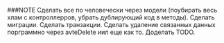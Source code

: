 ###NOTE
Сделать все по человечески через модели (поубирать весь хлам с контроллерров, убрать дублирующий код в методы).
Сделать миграции.
Сделать транзакции.
Сделать удаление связанных данных порграммно через avteDelete иил еще как то.
Доделать  TODO.

